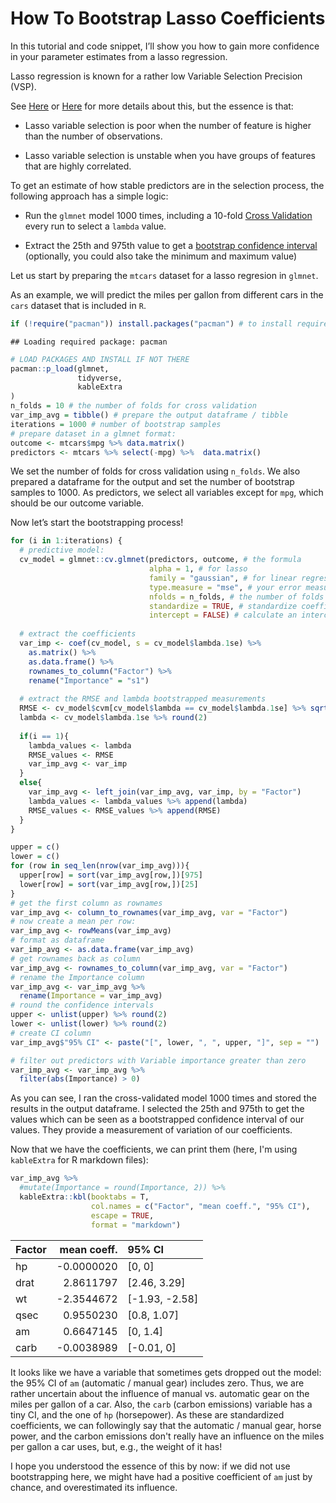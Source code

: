 How To Bootstrap Lasso Coefficients
================

In this tutorial and code snippet, I’ll show you how to gain more
confidence in your parameter estimates from a lasso regression.

Lasso regression is known for a rather low Variable Selection Precision
(VSP).

See [Here](https://web.stanford.edu/~hastie/Papers/elasticnet.pdf) or
[Here](https://www.duo.uio.no/bitstream/handle/10852/38874/KineVeronicaLund_MasterThesis.pdf?sequence=1)
for more details about this, but the essence is that:

-   Lasso variable selection is poor when the number of feature is
    higher than the number of observations.

-   Lasso variable selection is unstable when you have groups of
    features that are highly correlated.

To get an estimate of how stable predictors are in the selection
process, the following approach has a simple logic:

-   Run the `glmnet` model 1000 times, including a 10-fold [Cross
    Validation](https://machinelearningmastery.com/k-fold-cross-validation/)
    every run to select a `lambda` value.

-   Extract the 25th and 975th value to get a [bootstrap confidence
    interval](https://acclab.github.io/bootstrap-confidence-intervals.html)
    (optionally, you could also take the minimum and maximum value)

Let us start by preparing the `mtcars` dataset for a lasso regresion in
`glmnet`. 

As an example, we will predict the miles per gallon from different cars in the `cars` dataset that is included in `R`.


``` r
if (!require("pacman")) install.packages("pacman") # to install required packages
```

    ## Loading required package: pacman

``` r
# LOAD PACKAGES AND INSTALL IF NOT THERE
pacman::p_load(glmnet,
               tidyverse,
               kableExtra
)
n_folds = 10 # the number of folds for cross validation
var_imp_avg = tibble() # prepare the output dataframe / tibble
iterations = 1000 # number of bootstrap samples
# prepare dataset in a glmnet format:
outcome <- mtcars$mpg %>% data.matrix() 
predictors <- mtcars %>% select(-mpg) %>%  data.matrix()
```

We set the number of folds for cross validation using `n_folds`. We also prepared a dataframe for the output and set the number of bootstrap samples to 1000. As predictors, we select all variables except for `mpg`, which should be our outcome variable.

Now let’s start the bootstrapping process!

``` r
for (i in 1:iterations) {
  # predictive model:
  cv_model = glmnet::cv.glmnet(predictors, outcome, # the formula
                               alpha = 1, # for lasso
                               family = "gaussian", # for linear regression
                               type.measure = "mse", # your error measure, here mean squared error
                               nfolds = n_folds, # the number of folds in cross validation
                               standardize = TRUE, # standardize coefficients
                               intercept = FALSE) # calculate an intercept y/n
  
  # extract the coefficients
  var_imp <- coef(cv_model, s = cv_model$lambda.1se) %>% 
    as.matrix() %>% 
    as.data.frame() %>% 
    rownames_to_column("Factor") %>% 
    rename("Importance" = "s1")
  
  # extract the RMSE and lambda bootstrapped measurements
  RMSE <- cv_model$cvm[cv_model$lambda == cv_model$lambda.1se] %>% sqrt() %>% round(2)
  lambda <- cv_model$lambda.1se %>% round(2)
  
  if(i == 1){
    lambda_values <- lambda
    RMSE_values <- RMSE
    var_imp_avg <- var_imp
  }
  else{
    var_imp_avg <- left_join(var_imp_avg, var_imp, by = "Factor")
    lambda_values <- lambda_values %>% append(lambda)
    RMSE_values <- RMSE_values %>% append(RMSE)
  }
}

upper = c()
lower = c()
for (row in seq_len(nrow(var_imp_avg))){
  upper[row] = sort(var_imp_avg[row,])[975]
  lower[row] = sort(var_imp_avg[row,])[25]
}
# get the first column as rownames
var_imp_avg <- column_to_rownames(var_imp_avg, var = "Factor")
# now create a mean per row:
var_imp_avg <- rowMeans(var_imp_avg)
# format as dataframe
var_imp_avg <- as.data.frame(var_imp_avg)
# get rownames back as column
var_imp_avg <- rownames_to_column(var_imp_avg, var = "Factor")
# rename the Importance column
var_imp_avg <- var_imp_avg %>%
  rename(Importance = var_imp_avg)
# round the confidence intervals
upper <- unlist(upper) %>% round(2)
lower <- unlist(lower) %>% round(2)
# create CI column
var_imp_avg$"95% CI" <- paste("[", lower, ", ", upper, "]", sep = "")

# filter out predictors with Variable importance greater than zero
var_imp_avg <- var_imp_avg %>%  
  filter(abs(Importance) > 0)
```

As you can see, I ran the cross-validated model 1000 times and stored the results in the output dataframe. I selected the 25th and 975th to get the values which can be seen as a bootstrapped confidence interval of our values. They provide a measurement of variation of our coefficients.

Now that we have the coefficients, we can print them (here, I'm using `kableExtra` for R markdown files):

``` r
var_imp_avg %>% 
  #mutate(Importance = round(Importance, 2)) %>% 
  kableExtra::kbl(booktabs = T,
                  col.names = c("Factor", "mean coeff.", "95% CI"),
                  escape = TRUE,
                  format = "markdown")
```

| Factor | mean coeff. | 95% CI           |
|:-------|------------:|:-----------------|
| hp     |  -0.0000020 | \[0, 0\]         |
| drat   |   2.8611797 | \[2.46, 3.29\]   |
| wt     |  -2.3544672 | \[-1.93, -2.58\] |
| qsec   |   0.9550230 | \[0.8, 1.07\]    |
| am     |   0.6647145 | \[0, 1.4\]       |
| carb   |  -0.0038989 | \[-0.01, 0\]     |

It looks like we have a variable that sometimes gets dropped out the
model: the 95% CI of `am` (automatic / manual gear) includes zero. Thus, we are rather uncertain about the influence of manual vs. automatic gear on the miles per gallon of a car. 
Also, the `carb` (carbon emissions) variable has a tiny CI, and the one of `hp` (horsepower). As these are standardized coefficients, we can followingly say that the automatic / manual gear, horse power, and the carbon emissions don't really have an influence on the miles per gallon a car uses, but, e.g., the weight of it has!

I hope you understood the essence of this by now: if we did not use bootstrapping here, we might have had a positive coefficient of `am` just by chance, and overestimated its influence. 